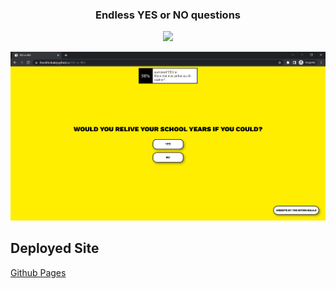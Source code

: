 <h3 align="center">
  Endless YES or NO questions 
</h3>
 
 <p align="center">
  <a href="https://github.com/thenithinbalaji/YES-or-NO">
    <img src="https://skillicons.dev/icons?i=html,css,js" />
  </a>
</p>

![Website Screenshot](assets/screenshot.png)

## Deployed Site
[Github Pages](https://thenithinbalaji.github.io/YES-or-NO/)
